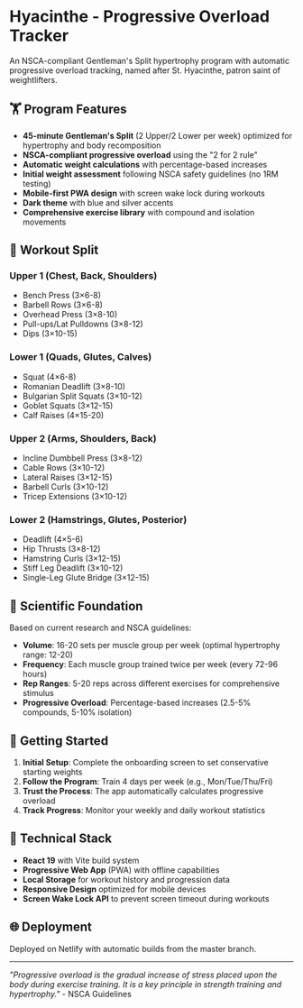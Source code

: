 # Hyacinthe - Progressive Overload Tracker

An NSCA-compliant Gentleman's Split hypertrophy program with automatic progressive overload tracking, named after St. Hyacinthe, patron saint of weightlifters.

## 🏋️ Program Features

- **45-minute Gentleman's Split** (2 Upper/2 Lower per week) optimized for hypertrophy and body recomposition
- **NSCA-compliant progressive overload** using the "2 for 2 rule"
- **Automatic weight calculations** with percentage-based increases
- **Initial weight assessment** following NSCA safety guidelines (no 1RM testing)
- **Mobile-first PWA design** with screen wake lock during workouts
- **Dark theme** with blue and silver accents
- **Comprehensive exercise library** with compound and isolation movements

## 💪 Workout Split

### Upper 1 (Chest, Back, Shoulders)
- Bench Press (3×6-8)
- Barbell Rows (3×6-8)
- Overhead Press (3×8-10)
- Pull-ups/Lat Pulldowns (3×8-12)
- Dips (3×10-15)

### Lower 1 (Quads, Glutes, Calves)
- Squat (4×6-8)
- Romanian Deadlift (3×8-10)
- Bulgarian Split Squats (3×10-12)
- Goblet Squats (3×12-15)
- Calf Raises (4×15-20)

### Upper 2 (Arms, Shoulders, Back)
- Incline Dumbbell Press (3×8-12)
- Cable Rows (3×10-12)
- Lateral Raises (3×12-15)
- Barbell Curls (3×10-12)
- Tricep Extensions (3×10-12)

### Lower 2 (Hamstrings, Glutes, Posterior)
- Deadlift (4×5-6)
- Hip Thrusts (3×8-12)
- Hamstring Curls (3×12-15)
- Stiff Leg Deadlift (3×10-12)
- Single-Leg Glute Bridge (3×12-15)

## 🧬 Scientific Foundation

Based on current research and NSCA guidelines:
- **Volume**: 16-20 sets per muscle group per week (optimal hypertrophy range: 12-20)
- **Frequency**: Each muscle group trained twice per week (every 72-96 hours)
- **Rep Ranges**: 5-20 reps across different exercises for comprehensive stimulus
- **Progressive Overload**: Percentage-based increases (2.5-5% compounds, 5-10% isolation)

## 🚀 Getting Started

1. **Initial Setup**: Complete the onboarding screen to set conservative starting weights
2. **Follow the Program**: Train 4 days per week (e.g., Mon/Tue/Thu/Fri)
3. **Trust the Process**: The app automatically calculates progressive overload
4. **Track Progress**: Monitor your weekly and daily workout statistics

## 🔧 Technical Stack

- **React 19** with Vite build system
- **Progressive Web App** (PWA) with offline capabilities
- **Local Storage** for workout history and progression data
- **Responsive Design** optimized for mobile devices
- **Screen Wake Lock API** to prevent screen timeout during workouts

## 🌐 Deployment

Deployed on Netlify with automatic builds from the master branch.

---

*"Progressive overload is the gradual increase of stress placed upon the body during exercise training. It is a key principle in strength training and hypertrophy."* - NSCA Guidelines
